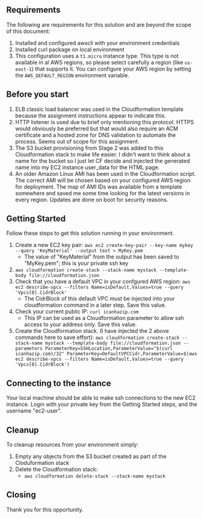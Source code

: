 ## Requirements
The following are requirements for this solution and are beyond the scope of this document:

1. Installed and configured awscli with your environment credentials
1. Installed curl package on local environment
1. This configuration uses a `t1.micro` instance type. This type is not available in al AWS regions, so please select carefully a region (like `us-east-1`) that supports it. You can configure your AWS region by setting the `AWS_DEFAULT_REGION` environment variable.

## Before you start
1. ELB classic load balancer was used in the Cloudformation template because the assignment instructions appear to indicate this. 
1. HTTP listener is used due to brief only mentioning this protocol. HTTPS would obviously be preferred but that would also require an ACM certificate and a hosted zone for DNS validation to automate the process. Seems out of scope for this assignment.
1. The S3 bucket provisioning from Stage 2 was added to this Cloudformation stack to make life easier. I didn't want to think about a name for the bucket so I just let CF decide and injected the generated name into my EC2 instance user_data for the HTML page.
1. An older Amazon Linux AMI has been used in the Cloudformation script. The correct AMI will be chosen based on your configured AWS region for deployment. The map of AMI IDs was available from a template somewhere and saved me some time looking for the latest versions in every region. Updates are done on boot for security reasons.

## Getting Started
Follow these steps to get this solution running in your environment.

1. Create a new EC2 key pair: `aws ec2 create-key-pair --key-name mykey --query 'KeyMaterial' --output text > MyKey.pem`
    * The value of "KeyMaterial" from the output has been saved to "MyKey.pem"; this is your private ssh key
1. `aws cloudformation create-stack --stack-name mystack --template-body file://cloudformation.json`
1. Check that you have a default VPC in your confgured AWS region: `aws ec2 describe-vpcs --filters Name=isDefault,Values=true --query 'Vpcs[0].CidrBlock'`
    * The CidrBlock of this default VPC must be injected into your cloudformation command in a later step. Save this value.
1. Check your current public IP: `curl icanhazip.com`
    * This IP can be used as a Cloudformation parameter to allow ssh access to your address only. Save this value.
1. Create the Cloudformation stack. (I have injected the 2 above commands here to save effort): `aws cloudformation create-stack --stack-name mystack --template-body file://cloudformation.json --parameters ParameterKey=SSHLocation,ParameterValue="$(curl icanhazip.com)/32" ParameterKey=DefaultVPCCidr,ParameterValue=$(aws ec2 describe-vpcs --filters Name=isDefault,Values=true --query 'Vpcs[0].CidrBlock')`

## Connecting to the instance

Your local machine should be able to make ssh connections to the new EC2 instance. Login with your private key from the Getting Started steps, and the username "ec2-user".

## Cleanup
To cleanup resources from your environment simply:

1. Empty any objects from the S3 bucket created as part of the Cloduformation stack
1. Delete the Cloudformation stack:
    * `aws cloudformation delete-stack --stack-name mystack`

## Closing
Thank you for this opportunity.